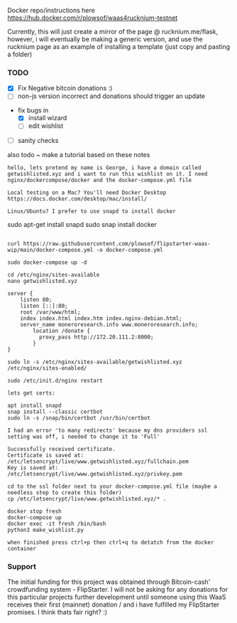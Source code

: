 Docker repo/instructions here https://hub.docker.com/r/plowsof/waas4rucknium-testnet   

Currently, this will just create a mirror of the page @ rucknium.me/flask, however, i will eventually be making a generic version, and use the rucknium page as an example of installing a template (just copy and pasting a folder) 

### TODO
- [x] Fix Negative bitcoin donations :) 
- [ ] non-js version incorrect and donations should trigger an update 
- fix bugs in
    - [x] install wizard
    - [ ] edit wishlist 
- [ ] sanity checks

also todo ~ make a tutorial based on these notes
```
hello, lets pretend my name is George, i have a domain called getwishlisted.xyz and i want to run this wishlist on it. I need nginx/dockercompose/docker and the docker-compose.yml file  

Local testing on a Mac? You'll need Docker Desktop https://docs.docker.com/desktop/mac/install/    

Linux/Ubuntu? I prefer to use snapd to install docker 
```
sudo apt-get install snapd
sudo snap install docker
```

curl https://raw.githubusercontent.com/plowsof/flipstarter-waas-wip/main/docker-compose.yml -o docker-compose.yml

sudo docker-compose up -d

cd /etc/nginx/sites-available
nano getwishlisted.xyz

server {
    listen 80;
    listen [::]:80;
    root /var/www/html;
    index index.html index.htm index.nginx-debian.html;
    server_name moneroresearch.info www.moneroresearch.info;
        location /donate {
          proxy_pass http://172.20.111.2:8000;
        }
}

sudo ln -s /etc/nginx/sites-available/getwishlisted.xyz /etc/nginx/sites-enabled/ 

sudo /etc/init.d/nginx restart

lets get certs:

apt install snapd
snap install --classic certbot
sudo ln -s /snap/bin/certbot /usr/bin/certbot

I had an error 'to many redirects' because my dns providers ssl setting was off, i needed to change it to 'Full'

Successfully received certificate.
Certificate is saved at: /etc/letsencrypt/live/www.getwishlisted.xyz/fullchain.pem
Key is saved at:         /etc/letsencrypt/live/www.getwishlisted.xyz/privkey.pem

cd to the ssl folder next to your docker-compose.yml file (maybe a needless step to create this folder)
cp /etc/letsencrypt/live/www.getwishlisted.xyz/* .

docker stop fresh
docker-compose up
docker exec -it fresh /bin/bash
python3 make_wishlist.py

when finished press ctrl+p then ctrl+q to detatch from the docker container
```
### Support
The initial funding for this project was obtained through Bitcoin-cash' crowdfunding system - FlipStarter.
I will not be asking for any donations for this particular projects further development until someone using this WaaS receives their first (mainnet) donation / and i have fulfilled my FlipStarter promises. I think thats fair right? :) 
